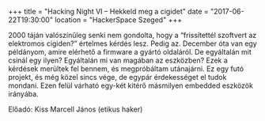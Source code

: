 +++
title = "Hacking Night VI – Hekkeld meg a cigidet"
date = "2017-06-22T19:30:00"
location = "HackerSpace Szeged"
+++

2000 táján valószínűleg senki nem gondolta, hogy a “frissítettél szoftvert az elektromos cigiden?” értelmes kérdés lesz. Pedig az. December óta van egy példányom, amire elérhető a firmware a gyártó oldaláról. De egyáltalán mit csinál egy ilyen? Egyáltalán mi van magában az eszközben? Ezek a kérdések merültek fel bennem, és megpróbáltam utánajárni. Ez egy futó projekt, és még közel sincs vége, de egypár érdekességet el tudok mondani. Ezen felül várható egy-két kitérő másmilyen embedded eszközök irányába.

Előadó: Kiss Marcell János (etikus haker)